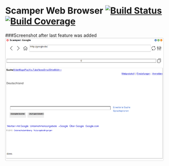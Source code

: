 Scamper Web Browser [![Build Status](https://travis-ci.org/HPI-SWA-Teaching/Scamper.svg?branch=dev)](https://travis-ci.org/HPI-SWA-Teaching/Scamper)  [![Build Coverage](https://coveralls.io/repos/github/HPI-SWA-Teaching/Scamper/badge.svg?branch=dev)](https://coveralls.io/github/HPI-SWA-Teaching/Scamper?branch=dev)
===================

###Screenshot after last feature was added
![screenshot](https://raw.githubusercontent.com/HPI-SWA-Teaching/Scamper/dev/tests/scamper.png)
